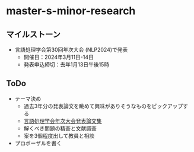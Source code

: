 # master-s-minor-research

## マイルストーン

- 言語処理学会第30回年次大会 (NLP2024)で発表
  - 開催日：2024年3月11日-14日
  - 発表申込締切：去年1月13日午後15時

 ## ToDo

 - テーマ決め
   - 過去3年分の発表論文を眺めて興味がありそうなものをピックアップする
   - [言語処理学会年次大会発表論文集](https://www.anlp.jp/guide/nenji_proceedings.html)
   - 解くべき問題の精査と文献調査
   - 案を3個程度出して教員と相談
 - プロポーザルを書く
